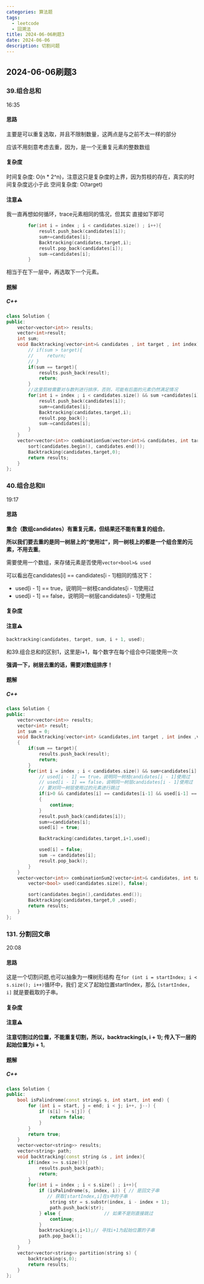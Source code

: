 ```yaml
---
categories: 算法题
tags:
  - leetcode
  - 回溯法
title: 2024-06-06刷题3
date: 2024-06-06
description: 切割问题
---
```

## 2024-06-06刷题3
### 39.组合总和
16:35
#### 思路
主要是可以重复选取，并且不限制数量，这两点是与之前不太一样的部分

应该不用刻意考虑去重，因为，是一个无重复元素的整数数组
#### 复杂度
时间复杂度: O(n * 2^n)，注意这只是复杂度的上界，因为剪枝的存在，真实的时间复杂度远小于此
空间复杂度: O(target)
#### 注意⚠️
我一直再想如何循环，trace元素相同的情况，但其实
直接如下即可
```C++
        for(int i = index ; i < candidates.size() ; i++){
            result.push_back(candidates[i]);
            sum+=candidates[i];
            Backtracking(candidates,target,i);                
            result.pop_back(candidates[i]);
            sum-=candidates[i];
        }
```
相当于在下一层中，再选取下一个元素。
#### 题解
##### C++
```C++
class Solution {
public:
    vector<vector<int>> results;
    vector<int>result;
    int sum;
    void Backtracking(vector<int>& candidates , int target , int index){
        // if(sum > target){
        //     return;
        // }
        if(sum == target){
            results.push_back(result);
            return;
        }
        //这里剪枝需要对与数列进行排序，否则，可能有后面的元素仍然满足情况
        for(int i = index ; i < candidates.size() && sum +candidates[i] <= target; i++){
            result.push_back(candidates[i]);
            sum+=candidates[i];
            Backtracking(candidates,target,i);
            result.pop_back();
            sum-=candidates[i];
        }
    }
    vector<vector<int>> combinationSum(vector<int>& candidates, int target) {
        sort(candidates.begin(), candidates.end());
        Backtracking(candidates,target,0);
        return results;
    }
};
```





### 40.组合总和II
19:17
#### 思路
**集合（数组candidates）有重复元素，但结果还不能有重复的组合**。

**所以我们要去重的是同一树层上的“使用过”，同一树枝上的都是一个组合里的元素，不用去重**。


需要使用一个数组，来存储元素是否使用`vector<bool>& used `

可以看出在candidates[i] == candidates[i - 1]相同的情况下：
- used[i - 1] == true，说明同一树枝candidates[i - 1]使用过
- used[i - 1] == false，说明同一树层candidates[i - 1]使用过
#### 复杂度
#### 注意⚠️
```C++
backtracking(candidates, target, sum, i + 1, used);
```
和39.组合总和的区别1，这里是i+1，每个数字在每个组合中只能使用一次

**强调一下，树层去重的话，需要对数组排序！**
#### 题解
##### C++
```C++
class Solution {
public:
    vector<vector<int>> results;
    vector<int> result;
    int sum = 0;    
    void Backtracking(vector<int> &candidates,int target , int index ,vector<bool>& used)
    {
        if(sum == target){
            results.push_back(result);
            return;
        }
        for(int i = index ; i < candidates.size() && sum+candidates[i] <= target ; i++){
            // used[i - 1] == true，说明同一树枝candidates[i - 1]使用过
            // used[i - 1] == false，说明同一树层candidates[i - 1]使用过
            // 要对同一树层使用过的元素进行跳过
            if(i>0 && candidates[i] == candidates[i-1] && used[i-1] == false)
            {
                continue;
            }
            result.push_back(candidates[i]);
            sum+=candidates[i];
            used[i] = true;

            Backtracking(candidates,target,i+1,used);

            used[i] = false;
            sum -= candidates[i];
            result.pop_back();            
        }
    }
    vector<vector<int>> combinationSum2(vector<int>& candidates, int target) {
        vector<bool> used(candidates.size(), false);

        sort(candidates.begin(),candidates.end());
        Backtracking(candidates,target,0 ,used);
        return results;
    }
};
```

### 131. 分割回文串
20:08
#### 思路
这是一个切割问题,也可以抽象为一棵树形结构
在`for (int i = startIndex; i < s.size(); i++)`循环中，我们 定义了起始位置startIndex，那么 `[startIndex, i]` 就是要截取的子串。
#### 复杂度
#### 注意⚠️
**注意切割过的位置，不能重复切割，所以，backtracking(s, i + 1); 传入下一层的起始位置为i + 1**。
#### 题解
##### C++
```C++
class Solution {
public:
    bool isPalindrome(const string& s, int start, int end) {
        for (int i = start, j = end; i < j; i++, j--) {
            if (s[i] != s[j]) {
                return false;
            }
        }
        return true;
    }
    vector<vector<string>> results;
    vector<string> path;
    void backtracking(const string &s , int index){
        if(index >= s.size()){
            results.push_back(path);
            return;
        }
        for(int i = index ; i < s.size() ; i++){
            if (isPalindrome(s, index, i)) { // 是回文子串
               // 获取[startIndex,i]在s中的子串
                string str = s.substr(index, i - index + 1);
                path.push_back(str);
            } else {                // 如果不是则直接跳过
                continue;
            }
            backtracking(s,i+1);// 寻找i+1为起始位置的子串
            path.pop_back();
        }
    }
    vector<vector<string>> partition(string s) {
        backtracking(s,0);
        return results;
    }
};
```





